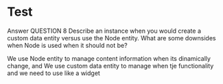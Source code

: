 # Test

Answer QUESTION 8 Describe an instance when you would create a custom data entity versus use the Node entity.
What are some downsides when Node is used when it should not be?

We use Node entity to manage content information when its dinamically change, and We use custom data entity to manage when tje functionality and we need to use like a widget
